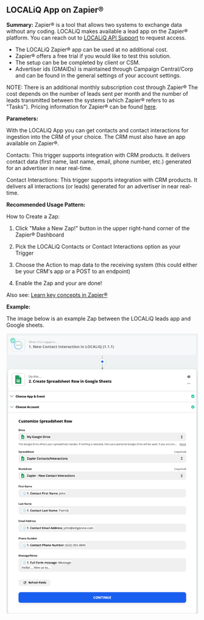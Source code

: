 ## LOCALiQ App on Zapier®

**Summary:** Zapier® is a tool that allows two systems to exchange data without any coding. LOCALiQ makes available a lead app on the Zapier® platform. You can reach out to [LOCALiQ API Support](mailto:apiservices@localiq.com) to request access.

- The LOCALiQ Zapier® app can be used at no additional cost.
- Zapier® offers a free trial if you would like to test this solution.
- The setup can be be completed by client or CSM.
- Advertiser ids (GMAIDs) is maintained through Campaign Central/Corp and can be found in the general settings of your account settings.

NOTE: There is an additional monthly subscription cost through Zapier® The cost depends on the number of leads sent per month and the number of leads transmitted between the systems (which Zapier® refers to as "Tasks"). Pricing information for Zapier® can be found [here](https://zapier.com/pricing).

**Parameters:**

With the LOCALiQ App you can get contacts and contact interactions for ingestion into the CRM of your choice. The CRM must also have an app available on Zapier®.

Contacts: This trigger supports integration with CRM products. It delivers contact data (first name, last name, email, phone number, etc.) generated for an advertiser in near real-time.

Contact Interactions: This trigger supports integration with CRM products. It delivers all interactions (or leads) generated for an advertiser in near real-time.

**Recommended Usage Pattern:**

How to Create a Zap:

1) Click "Make a New Zap!" button in the upper right-hand corner of the Zapier® Dashboard

2) Pick the LOCALiQ Contacts or Contact Interactions option as your Trigger

3) Choose the Action to map data to the receiving system (this could either be your CRM's app or a POST to an endpoint)

4) Enable the Zap and your are done!

Also see: [Learn key concepts in Zapier®](https://zapier.com/help/create/basics/learn-key-concepts-in-zapier)

**Example:**

The image below is an example Zap between the LOCALiQ leads app and Google sheets.

![Integrations webhook](/images/zapier_to_google_sheets.png)
